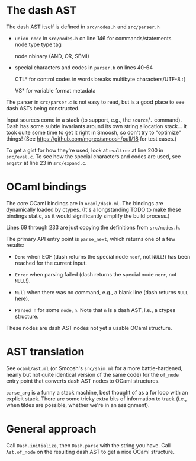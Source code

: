 # The dash AST

The dash AST itself is defined in `src/nodes.h` and `src/parser.h`

- `union node` in `src/nodes.h` on line 146 for commands/statements
  node.type type tag
  
  node.nbinary (AND, OR, SEMI)
  
- special characters and codes in `parser.h` on lines 40-64

  CTL* for control codes in words
    breaks multibyte characters/UTF-8 :(
    
  VS* for variable format metadata

The parser in `src/parser.c` is not easy to read, but is a good place
to see dash ASTs being constructed.

Input sources come in a stack (to support, e.g., the `source`/`.`
command). Dash has some subtle invariants around its own string
allocation stack... it took quite some time to get it right in Smoosh,
so don't try to "optimize" things! (See
https://github.com/mgree/smoosh/pull/18 for test cases.)

To get a gist for how they're used, look at `evaltree` at line 200 in
`src/eval.c`. To see how the special characters and codes are used,
see `argstr` at line 23 in `src/expand.c`.

# OCaml bindings

The core OCaml bindings are in `ocaml/dash.ml`. The bindings are
dynamically loaded by ctypes. (It's a longstanding TODO to make these
bindings static, as it would significantly simplify the build process.)

Lines 69 through 233 are just copying the definitions from
`src/nodes.h`.

The primary API entry point is `parse_next`, which returns one of a
few results:

  - `Done` when EOF (dash returns the special node `neof`, not `NULL`!) has been
    reached for the current input.
    
  - `Error` when parsing failed (dash returns the special node `nerr`,
    not `NULL`!).
    
  - `Null` when there was no command, e.g., a blank line (dash returns
    `NULL` here).
    
  - `Parsed n` for some `node`, `n`. Note that `n` is a dash AST,
    i.e., a ctypes structure.

These nodes are dash AST nodes not yet a usable OCaml structure.

# AST translation

See `ocaml/ast.ml` (or Smoosh's `src/shim.ml` for a more
battle-hardened, nearly but not quite identical version of the same
code) for the `of_node` entry point that converts dash AST nodes to
OCaml structures.

`parse_arg` is a funny a stack machine, best thought of as a for loop
with an explicit stack. There are some tricky extra bits of
information to track (i.e., when tildes are possible, whether we're in
an assignment).

# General approach

Call `Dash.initialize`, then `Dash.parse` with the string you
have. Call `Ast.of_node` on the resulting dash AST to get a nice OCaml
structure.
